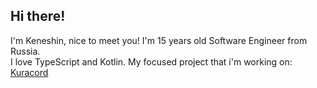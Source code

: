 ## Hi there!
I'm Keneshin, nice to meet you! I'm 15 years old Software Engineer from Russia.   
I love TypeScript and Kotlin.
My focused project that i'm working on: [Kuracord](https://github.com/Kuracord)
